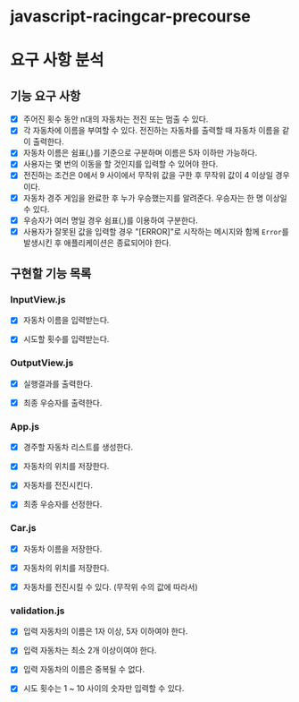 # javascript-racingcar-precourse

# 요구 사항 분석

## 기능 요구 사항

- [x] 주어진 횟수 동안 n대의 자동차는 전진 또는 멈출 수 있다.
- [x] 각 자동차에 이름을 부여할 수 있다. 전진하는 자동차를 출력할 때 자동차 이름을 같이 출력한다.
- [x] 자동차 이름은 쉼표(,)를 기준으로 구분하며 이름은 5자 이하만 가능하다.
- [x] 사용자는 몇 번의 이동을 할 것인지를 입력할 수 있어야 한다.
- [x] 전진하는 조건은 0에서 9 사이에서 무작위 값을 구한 후 무작위 값이 4 이상일 경우이다.
- [x] 자동차 경주 게임을 완료한 후 누가 우승했는지를 알려준다. 우승자는 한 명 이상일 수 있다.
- [x] 우승자가 여러 명일 경우 쉼표(,)를 이용하여 구분한다.
- [x] 사용자가 잘못된 값을 입력할 경우 "[ERROR]"로 시작하는 메시지와 함께 `Error`를 발생시킨 후 애플리케이션은 종료되어야 한다.

## 구현할 기능 목록

### InputView.js

- [x] 자동차 이름을 입력받는다.

- [x] 시도할 횟수를 입력받는다.

### OutputView.js

- [x] 실행결과를 출력한다.

- [x] 최종 우승자를 출력한다.

### App.js

- [x] 경주할 자동차 리스트를 생성한다.

- [x] 자동차의 위치를 저장한다.

- [x] 자동차를 전진시킨다.

- [x] 최종 우승자를 선정한다.

### Car.js

- [x] 자동차 이름을 저장한다.

- [x] 자동차의 위치를 저장한다.

- [x] 자동차를 전진시킬 수 있다. (무작위 수의 값에 따라서)

### validation.js

- [x] 입력 자동차의 이름은 1자 이상, 5자 이하여야 한다.

- [x] 입력 자동차는 최소 2개 이상이여야 한다.

- [x] 입력 자동차의 이름은 중복될 수 없다.

- [x] 시도 횟수는 1 ~ 10 사이의 숫자만 입력할 수 있다.
